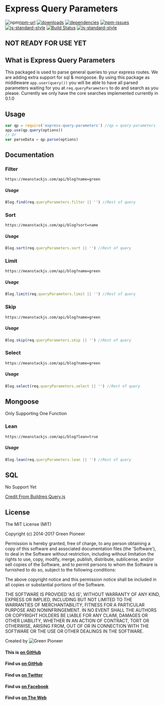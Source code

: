 # Express Query Parameters

![npm][npm-image][npm-url]
[![downloads][downloads-image]][downloads-url]
[![dependencies](https://david-dm.org/greenpioneersolutions/express-query-parameters.svg)](https://david-dm.org/greenpioneersolutions/express-query-parameters)
[![npm-issues](https://img.shields.io/github/issues/greenpioneersolutions/express-query-parameters.svg)](https://github.com/greenpioneersolutions/express-query-parameters/issues)
[![js-standard-style](https://img.shields.io/badge/code%20style-standard-brightgreen.svg)](http://standardjs.com/)
[![Build Status](https://travis-ci.org/greenpioneersolutions/express-query-parameters.svg?branch=master)](https://travis-ci.org/greenpioneersolutions/express-query-parameters)
[![js-standard-style](https://nodei.co/npm/express-query-parameters.png?downloads=true&downloadRank=true&stars=true)](https://nodei.co/npm/express-query-parameters.png?downloads=true&downloadRank=true&stars=true)

[npm-image]: https://img.shields.io/npm/v/express-query-parameters.svg?style=flat
[npm-url]: https://npmjs.org/package/express-query-parameters
[downloads-image]: https://img.shields.io/npm/dt/express-query-parameters.svg?style=flat
[downloads-url]: https://npmjs.org/package/express-query-parameters

## NOT READY FOR USE YET

## What is Express Query Parameters
This packaged is used to parse general queries to your express routes. We are adding extra support for sql & mongoose. By using this package as middleware `app.user(query())` you will be able to have all parsed parameters waiting for you at `req.queryParameters` to do and search as you please. Currently we only have the core searches implemented currently in 0.1.0


## Usage
``` js
var qp = require('express-query-parameters') //qp = query-parameters
app.use(qp.query(options))
// Or
var parseData = qp.parse(options)
```

## Documentation

### Filter
```
https://meanstackjs.com/api/blog?name=green
```
##### Usage
``` js
Blog.find(req.queryParameters.filter || '') //Rest of query
```

### Sort
```
https://meanstackjs.com/api/blog?sort=name
```
##### Usage
``` js
Blog.sort(req.queryParameters.sort || '') //Rest of query
```

### Limit
```
https://meanstackjs.com/api/blog?name=green
```
##### Usage
``` js
Blog.limit(req.queryParameters.limit || '') //Rest of query
```

### Skip
```
https://meanstackjs.com/api/blog?name=green
```
##### Usage
``` js
Blog.skip(req.queryParameters.skip || '') //Rest of query
```

### Select
```
https://meanstackjs.com/api/blog?name=green
```
##### Usage
``` js
Blog.select(req.queryParameters.select || '') //Rest of query
```

## Mongoose

Only Supporting One Function

### Lean
```
https://meanstackjs.com/api/blog?lean=true
```
##### Usage
``` js
Blog.lean(req.queryParameters.lean || '') //Rest of query
```

## SQL

No Support Yet

[Credit From Buildreq Query.js](https://www.npmjs.com/package/buildreq)


## License

The MIT License (MIT)

Copyright (c) 2014-2017 Green Pioneer

Permission is hereby granted, free of charge, to any person obtaining
a copy of this software and associated documentation files (the
'Software'), to deal in the Software without restriction, including
without limitation the rights to use, copy, modify, merge, publish,
distribute, sublicense, and/or sell copies of the Software, and to
permit persons to whom the Software is furnished to do so, subject to
the following conditions:

The above copyright notice and this permission notice shall be
included in all copies or substantial portions of the Software.

THE SOFTWARE IS PROVIDED 'AS IS', WITHOUT WARRANTY OF ANY KIND,
EXPRESS OR IMPLIED, INCLUDING BUT NOT LIMITED TO THE WARRANTIES OF
MERCHANTABILITY, FITNESS FOR A PARTICULAR PURPOSE AND NONINFRINGEMENT.
IN NO EVENT SHALL THE AUTHORS OR COPYRIGHT HOLDERS BE LIABLE FOR ANY
CLAIM, DAMAGES OR OTHER LIABILITY, WHETHER IN AN ACTION OF CONTRACT,
TORT OR OTHERWISE, ARISING FROM, OUT OF OR IN CONNECTION WITH THE
SOFTWARE OR THE USE OR OTHER DEALINGS IN THE SOFTWARE.

Created by ![Green Pioneer](http://greenpioneersolutions.com/img/icons/apple-icon-180x180.png)

#### This is [on GitHub](https://github.com/greenpioneersolutions/express-query-parameters)
#### Find us [on GitHub](https://github.com/greenpioneersolutions)
#### Find us [on Twitter](https://twitter.com/greenpioneerdev)
#### Find us [on Facebook](https://www.facebook.com/Green-Pioneer-Solutions-1023752974341910)
#### Find us [on The Web](http://greenpioneersolutions.com/)





